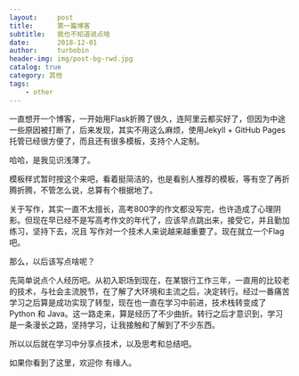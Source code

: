 ```yaml
---
layout:     post
title:      第一篇博客
subtitle:   我也不知道说点啥
date:       2018-12-01
author:     turbobin
header-img: img/post-bg-rwd.jpg
catalog: true
category: 其他
tags:
    - other
---
```


一直想开一个博客，一开始用Flask折腾了很久，连阿里云都买好了，但因为中途一些原因被打断了，后来发现，其实不用这么麻烦，使用Jekyll + GitHub Pages托管已经很方便了，而且还有很多模板，支持个人定制。

哈哈，是我见识浅薄了。

模板样式暂时按这个来吧，看着挺简洁的，也是看别人推荐的模板，等有空了再折腾折腾，不管怎么说，总算有个根据地了。

关于写作，其实一直不太擅长，高考800字的作文都没写完，也许造成了心理阴影。但现在早已经不是写高考作文的年代了，应该早点跳出来，接受它，并且勤加练习，坚持下去，况且 写作对一个技术人来说越来越重要了。现在就立一个Flag吧。

那么，以后该写点啥呢？

先简单说点个人经历吧。从初入职场到现在，在某银行工作三年，一直用的比较老的技术，与社会主流脱节，在了解了大环境和主流之后，决定转行。经过一番痛苦学习之后算是成功实现了转型，现在也一直在学习中前进，技术栈转变成了 Python 和 Java。这一路走来，算是经历了不少曲折。转行之后才意识到，学习是一条漫长之路，坚持学习，让我接触和了解到了不少东西。

所以以后就在学习中分享点技术，以及思考和总结吧。

如果你看到了这里，欢迎你 有缘人。